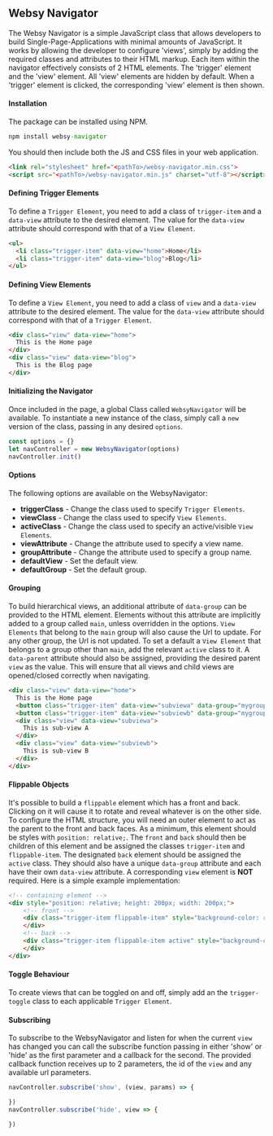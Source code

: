 ## Websy Navigator
The Websy Navigator is a simple JavaScript class that allows developers to build Single-Page-Applications with minimal amounts of JavaScript. It works by allowing the developer to configure 'views', simply by adding the required classes and attributes to their HTML markup. Each item within the navigator effectively consists of 2 HTML elements. The 'trigger' element and the 'view' element. All 'view' elements are hidden by default. When a 'trigger' element is clicked, the corresponding 'view' element is then shown.

#### Installation
The package can be installed using NPM.
``` javascript
npm install websy-navigator
```
You should then include both the JS and CSS files in your web application.
``` html
<link rel="stylesheet" href="<pathTo>/websy-navigator.min.css">
<script src="<pathTo>/websy-navigator.min.js" charset="utf-8"></script>
```

#### Defining Trigger Elements
To define a `Trigger Element`, you need to add a class of `trigger-item` and a `data-view` attribute to the desired element. The value for the `data-view` attribute should correspond with that of a `View Element`.
``` html
<ul>
  <li class="trigger-item" data-view="home">Home</li>
  <li class="trigger-item" data-view="blog">Blog</li>
</ul>
```

#### Defining View Elements
To define a `View Element`, you need to add a class of `view` and a `data-view` attribute to the desired element. The value for the `data-view` attribute should correspond with that of a `Trigger Element`.
``` html
<div class="view" data-view="home">
  This is the Home page
</div>
<div class="view" data-view="blog">
  This is the Blog page
</div>
```

#### Initializing the Navigator
Once included in the page, a global Class called `WebsyNavigator` will be available. To instantiate a new instance of the class, simply call a `new` version of the class, passing in any desired `options`.
``` javascript
const options = {}
let navController = new WebsyNavigator(options)
navController.init()
```

#### Options
The following options are available on the WebsyNavigator:
* **triggerClass** - Change the class used to specify `Trigger Elements`.
* **viewClass** - Change the class used to specify `View Elements`.
* **activeClass** - Change the class used to specify an active/visible `View Elements`.
* **viewAttribute** - Change the attribute used to specify a view name.
* **groupAttribute** - Change the attribute used to specify a group name.
* **defaultView** - Set the default view.
* **defaultGroup** - Set the default group.

#### Grouping
To build hierarchical views, an additional attribute of `data-group` can be provided to the HTML element. Elements without this attribute are implicitly added to a group called `main`, unless overridden in the options. `View Elements` that belong to the `main` group will also cause the Url to update. For any other group, the Url is not updated. To set a default a `View Element` that belongs to a group other than `main`, add the relevant `active` class to it. A `data-parent` attribute should also be assigned, providing the desired parent `view` as the value. This will ensure that all views and child views are opened/closed correctly when navigating.
``` html
<div class="view" data-view="home">
  This is the Home page
  <button class="trigger-item" data-view="subviewa" data-group="mygroup" data-parent="home">Sub-view A</button>
  <button class="trigger-item" data-view="subviewb" data-group="mygroup" data-parent="home">Sub-view B</button>
  <div class="view" data-view="subviewa">
    This is sub-view A
  </div>
  <div class="view" data-view="subviewb">
    This is sub-view B
  </div>
</div>
```

#### Flippable Objects
It's possible to build a `flippable` element which has a front and back. Clicking on it will cause it to rotate and reveal whatever is on the other side. To configure the HTML structure, you will need an outer element to act as the parent to the front and back faces. As a minimum, this element should be styles with `position: relative;`. The `front` and `back` should then be children of this element and be assigned the classes `trigger-item` and `flippable-item`. The designated `back` element should be assigned the `active` class. They should also have a unique `data-group` attribute and each have their own `data-view` attribute. A corresponding `view` element is **NOT** required. Here is a simple example implementation:
``` html
<!-- containing element -->
<div style="position: relative; height: 200px; width: 200px;">
	<!-- front -->
	<div class="trigger-item flippable-item" style="background-color: red;" data-view="front" data-group="flippable">
	</div>
	<!-- back -->
	<div class="trigger-item flippable-item active" style="background-color: blue;" data-view="back" data-group="flippable">
	</div>
</div>
```

#### Toggle Behaviour
To create views that can be toggled on and off, simply add an the `trigger-toggle` class to each applicable `Trigger Element`.

#### Subscribing
To subscribe to the WebsyNavigator and listen for when the current `view` has changed you can call the subscribe function passing in either 'show' or 'hide' as the first parameter and a callback for the second. The provided callback function receives up to 2 parameters, the id of the `view` and any available url parameters.
``` javascript
navController.subscribe('show', (view, params) => {

})
navController.subscribe('hide', view => {

})
```
